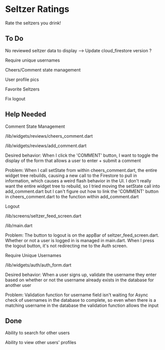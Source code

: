 # Seltzer Ratings

Rate the seltzers you drink!

## To Do
No reviewed seltzer data to display --> Update cloud_firestore version ?

Require unique usernames

Cheers/Comment state management

User profile pics

Favorite Seltzers

Fix logout

## Help Needed

Comment State Management


/lib/widgets/reviews/cheers_comment.dart

/lib/widgets/reviews/add_comment.dart

Desired behavior: When I click the 'COMMENT' button, I want to toggle the display of the form that allows a user to enter + submit a comment

Problem: When I call setState from within cheers_comment.dart, the entire widget tree rebuilds, causing a new call to the Firestore to pull in information, which causes a weird flash behavior in the UI. I don't really want the entire widget tree to rebuild, so I tried moving the setState call into add_comment.dart but I can't figure out how to link the 'COMMENT' button in cheers_comment.dart to the function within add_comment.dart



Logout


/lib/screens/seltzer_feed_screen.dart

/lib/main.dart

Problem: The button to logout is on the appBar of seltzer_feed_screen.dart. Whether or not a user is logged in is managed in main.dart. When I press the logout button, it's not redirecting me to the Auth screen. 



Require Unique Usernames

/lib/widgets/auth/auth_form.dart

Desired behavior: When a user signs up, validate the username they enter based on whether or not the username already exists in the database for another user

Problem: Validation function for username field isn't waiting for Async check of usernames in the database to complete, so even when there is a matching username in the database the validation function allows the input

## Done

Ability to search for other users

Ability to view other users' profiles
